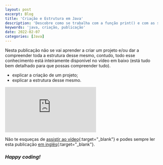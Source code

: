 ```yaml
---
layout: post
excerpt: Blog
title: 'Criação e Estrutura em Java'
description: 'Descobre como se trabalha com a função print() e com as strings na linguagem de programação Java. Obtém respostas às tuas dúvidas com a teoria e os exemplos apresentados.'
keywords: 'java, criação, publicação'
date: 2022-02-07
categories: [Java]
---
```


Nesta publicação não se vai aprender a criar um projeto e/ou dar a compreender toda a estrutura desse mesmo, contudo, todo esse conhecimento está inteiramente disponível no vídeo em baixo (está tudo bem detalhado para que possas compreender tudo).

- explicar a criação de um projeto;
- explicar a estrutura desse mesmo.

<div class="video-container">
  <iframe src="https://www.youtube.com/embed/PEuAaqPyu2g" frameborder="0" allowfullscreen></iframe>
</div>

Não te esqueças de [assistir ao vídeo](https://youtu.be/PEuAaqPyu2g){:target="\_blank"} e podes sempre ler esta publicação [em inglês](https://nelsonsilvadev.com/blog/creation-and-structure-in-java/){:target="\_blank"}.

### _Happy coding!_

